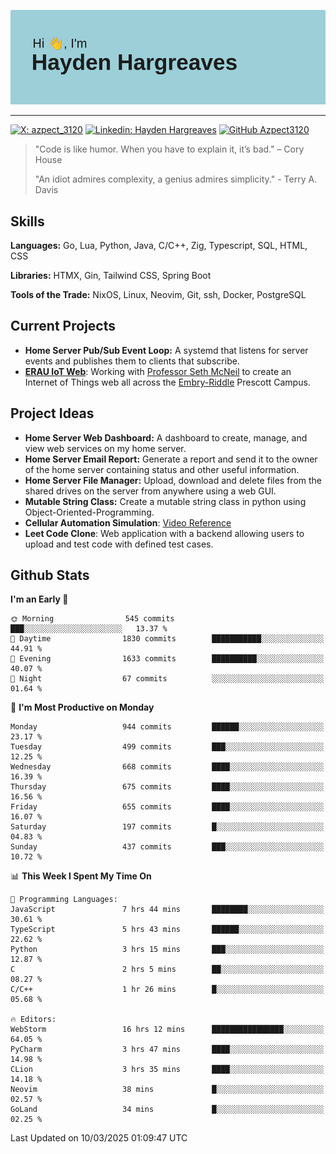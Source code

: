 ![Hayden Hargreaves](https://github.com/Azpect3120/Azpect3120/blob/master/download.png?raw=true)

<hr>

[![X: azpect_3120](https://img.shields.io/twitter/follow/azpect_3120?style=social)](https://x.com/azpect_3120)
[![Linkedin: Hayden Hargreaves](https://img.shields.io/badge/-Hayden%20Hargreaves-blue?style=flat-square&logo=Linkedin&logoColor=white&link=https://www.linkedin.com/in/hayden-hargreaves-37b2802a4/)](https://www.linkedin.com/in/hayden-hargreaves-37b2802a4/)
[![GitHub Azpect3120](https://img.shields.io/github/followers/azpect3120?label=follow&style=social)](https://github.com/azpect3120)

> "Code is like humor. When you have to explain it, it’s bad." – Cory House
> 
> "An idiot admires complexity, a genius admires simplicity." - Terry A. Davis


## Skills
**Languages:** Go, Lua, Python, Java, C/C++, Zig, Typescript, SQL, HTML, CSS 

**Libraries:** HTMX, Gin, Tailwind CSS, Spring Boot

**Tools of the Trade:** NixOS, Linux, Neovim, Git, ssh, Docker, PostgreSQL


## Current Projects 
- **Home Server Pub/Sub Event Loop:** A systemd that listens for server events and publishes them to clients that subscribe.
- **[ERAU IoT Web](https://github.com/Azpect3120/InternetOfThings)**: Working with [Professor Seth McNeil](https://github.com/semcneil) to create an Internet of Things web all across the [Embry-Riddle](https://erau.edu) Prescott Campus.


## Project Ideas
- **Home Server Web Dashboard:** A dashboard to create, manage, and view web services on my home server.
- **Home Server Email Report:** Generate a report and send it to the owner of the home server containing status and other useful information.
- **Home Server File Manager:** Upload, download and delete files from the shared drives on the server from anywhere using a web GUI.
- **Mutable String Class:** Create a mutable string class in python using Object-Oriented-Programming.
- **Cellular Automation Simulation**: [Video Reference](https://youtu.be/nr8biZfSZ3Y?si=kS962MMGRwKCgJ3Y&t=436)
- **Leet Code Clone**: Web application with a backend allowing users to upload and test code with defined test cases.

## Github Stats

<!--START_SECTION:waka-->
**I'm an Early 🐤** 

```text
🌞 Morning                545 commits         ███░░░░░░░░░░░░░░░░░░░░░░   13.37 % 
🌆 Daytime                1830 commits        ███████████░░░░░░░░░░░░░░   44.91 % 
🌃 Evening                1633 commits        ██████████░░░░░░░░░░░░░░░   40.07 % 
🌙 Night                  67 commits          ░░░░░░░░░░░░░░░░░░░░░░░░░   01.64 % 
```
📅 **I'm Most Productive on Monday** 

```text
Monday                   944 commits         ██████░░░░░░░░░░░░░░░░░░░   23.17 % 
Tuesday                  499 commits         ███░░░░░░░░░░░░░░░░░░░░░░   12.25 % 
Wednesday                668 commits         ████░░░░░░░░░░░░░░░░░░░░░   16.39 % 
Thursday                 675 commits         ████░░░░░░░░░░░░░░░░░░░░░   16.56 % 
Friday                   655 commits         ████░░░░░░░░░░░░░░░░░░░░░   16.07 % 
Saturday                 197 commits         █░░░░░░░░░░░░░░░░░░░░░░░░   04.83 % 
Sunday                   437 commits         ███░░░░░░░░░░░░░░░░░░░░░░   10.72 % 
```


📊 **This Week I Spent My Time On** 

```text
💬 Programming Languages: 
JavaScript               7 hrs 44 mins       ████████░░░░░░░░░░░░░░░░░   30.61 % 
TypeScript               5 hrs 43 mins       ██████░░░░░░░░░░░░░░░░░░░   22.62 % 
Python                   3 hrs 15 mins       ███░░░░░░░░░░░░░░░░░░░░░░   12.87 % 
C                        2 hrs 5 mins        ██░░░░░░░░░░░░░░░░░░░░░░░   08.27 % 
C/C++                    1 hr 26 mins        █░░░░░░░░░░░░░░░░░░░░░░░░   05.68 % 

🔥 Editors: 
WebStorm                 16 hrs 12 mins      ████████████████░░░░░░░░░   64.05 % 
PyCharm                  3 hrs 47 mins       ████░░░░░░░░░░░░░░░░░░░░░   14.98 % 
CLion                    3 hrs 35 mins       ████░░░░░░░░░░░░░░░░░░░░░   14.18 % 
Neovim                   38 mins             █░░░░░░░░░░░░░░░░░░░░░░░░   02.57 % 
GoLand                   34 mins             █░░░░░░░░░░░░░░░░░░░░░░░░   02.25 % 
```


 Last Updated on 10/03/2025 01:09:47 UTC
<!--END_SECTION:waka-->
